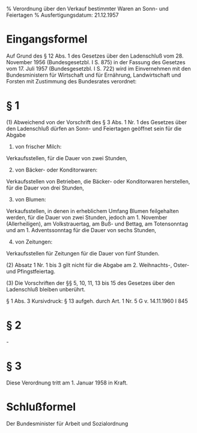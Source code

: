 % Verordnung über den Verkauf bestimmter Waren an Sonn- und Feiertagen
% Ausfertigungsdatum: 21.12.1957
 
# Eingangsformel

Auf Grund des § 12 Abs. 1 des Gesetzes über den Ladenschluß vom 28. November 1956 (Bundesgesetzbl. I S. 875) in der Fassung des Gesetzes vom 17. Juli 1957 (Bundesgesetzbl. I S. 722) wird im Einvernehmen mit den Bundesministern für Wirtschaft und für Ernährung, Landwirtschaft und Forsten mit Zustimmung des Bundesrates verordnet:

# § 1

(1) Abweichend von der Vorschrift des § 3 Abs. 1 Nr. 1 des Gesetzes über den Ladenschluß dürfen an Sonn- und Feiertagen geöffnet sein für die Abgabe

1. von frischer Milch:

Verkaufsstellen, für die Dauer von zwei Stunden,

2. von Bäcker- oder Konditorwaren:

Verkaufsstellen von Betrieben, die Bäcker- oder Konditorwaren herstellen, für die Dauer von drei Stunden,

3. von Blumen:

Verkaufsstellen, in denen in erheblichem Umfang Blumen feilgehalten werden, für die Dauer von zwei Stunden, jedoch am 1. November (Allerheiligen), am Volkstrauertag, am Buß- und Bettag, am Totensonntag und am 1. Adventssonntag für die Dauer von sechs Stunden,

4. von Zeitungen:

Verkaufsstellen für Zeitungen für die Dauer von fünf Stunden.

(2) Absatz 1 Nr. 1 bis 3 gilt nicht für die Abgabe am 2. Weihnachts-, Oster- und Pfingstfeiertag.

(3) Die Vorschriften der §§ 5, 10, 11, 13 bis 15 des Gesetzes über den Ladenschluß bleiben unberührt.

§ 1 Abs. 3 Kursivdruck: § 13 aufgeh. durch Art. 1 Nr. 5 G v. 14.11.1960 I 845

# § 2

\-

# § 3

Diese Verordnung tritt am 1. Januar 1958 in Kraft.

# Schlußformel

Der Bundesminister für Arbeit und Sozialordnung

